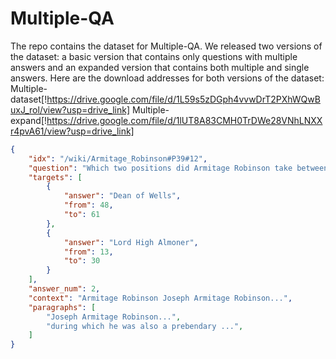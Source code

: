 # Multiple-QA
The repo contains the dataset for Multiple-QA. We released two versions of the dataset: a basic version that contains only questions with multiple answers and an expanded version that contains both multiple and single answers. Here are the download addresses for both versions of the dataset:
Multiple-dataset[!https://drive.google.com/file/d/1L59s5zDGph4vvwDrT2PXhWQwBuxJ_rol/view?usp=drive_link]
Multiple-expand[!https://drive.google.com/file/d/1lUT8A83CMH0TrDWe28VNhLNXXr4pvA61/view?usp=drive_link]

```JSON
{
    "idx": "/wiki/Armitage_Robinson#P39#12",
    "question": "Which two positions did Armitage Robinson take between Dec 1929 and Jun 1930?",
    "targets": [
        {
            "answer": "Dean of Wells",
            "from": 48,
            "to": 61
        },
        {
            "answer": "Lord High Almoner",
            "from": 13,
            "to": 30
        }
    ],
    "answer_num": 2,
    "context": "Armitage Robinson Joseph Armitage Robinson...",
    "paragraphs": [
        "Joseph Armitage Robinson...",
        "during which he was also a prebendary ...",
    ]
}
```
